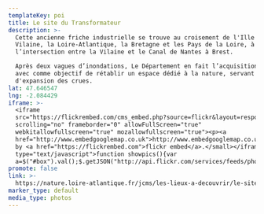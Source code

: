 ```yaml
---
templateKey: poi
title: Le site du Transformateur
description: >-
  Cette ancienne friche industrielle se trouve au croisement de l'Ille et
  Vilaine, la Loire-Atlantique, la Bretagne et les Pays de la Loire, à
  l’intersection entre la Vilaine et le Canal de Nantes à Brest. 

  Après deux vagues d’inondations, Le Département en fait l’acquisition en 2001,
  avec comme objectif de rétablir un espace dédié à la nature, servant de zone
  d'expansion des crues. 
lat: 47.646547
lng: -2.084429
iframe: >-
  <iframe
  src="https://flickrembed.com/cms_embed.php?source=flickr&layout=responsive&input=72157694853410782&sort=0&by=album&theme=default&scale=fill&limit=10&skin=default&autoplay=true"
  scrolling="no" frameborder="0" allowFullScreen="true"
  webkitallowfullscreen="true" mozallowfullscreen="true"><p><a 
  href="http://www.embedgooglemap.co.uk">http://www.embedgooglemap.co.uk/</a></p><small>Powered
  by <a href="https://flickrembed.com">flickr embed</a>.</small></iframe><script
  type="text/javascript">function showpics(){var
  a=$("#box").val();$.getJSON("http://api.flickr.com/services/feeds/photos_public.gne?tags="+a+"&tagmode=any&format=json&jsoncallback=?",function(a){$("#images").hide().html(a).fadeIn("fast"),$.each(a.items,function(a,e){$("<img/>").attr("src",e.media.m).appendTo("#images")})})}</script>
promote: false
link: >-
  https://nature.loire-atlantique.fr/jcms/les-lieux-a-decouvrir/le-site-du-transformateur-fr-e1_58657?cid=e1_58655
marker_type: default
media_type: photos
---
```


